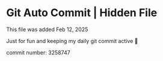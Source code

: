 # Git Auto Commit | Hidden File

This file was added Feb 12, 2025

Just for fun and keeping my daily git commit active 🤪

commit number: 3258747

